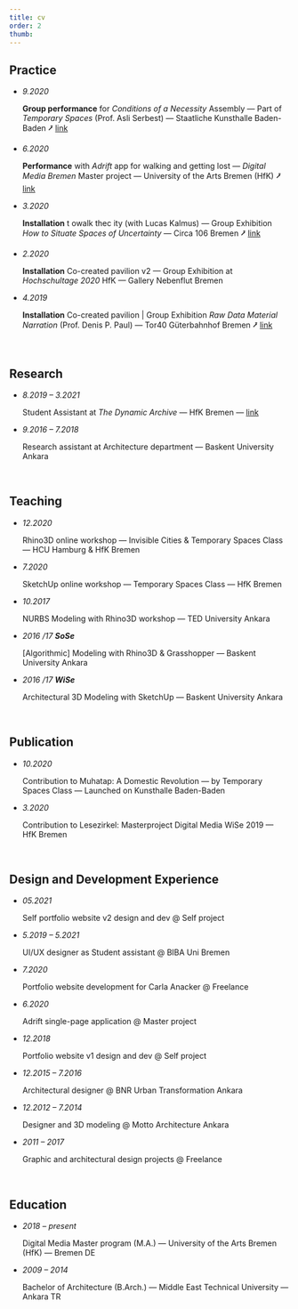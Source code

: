 ```yaml
---
title: cv
order: 2
thumb:
---
```


## Practice

- *9.2020* <p>**Group performance** for *Conditions of a Necessity* Assembly — Part of *Temporary Spaces* (Prof. Asli Serbest) — Staatliche Kunsthalle Baden-Baden ⭷ [link](https://conditionsofanecessity.net/)</p>
- *6.2020* <p>**Performance** with *Adrift* app for walking and getting lost — *Digital Media Bremen* Master project — University of the Arts Bremen (HfK) ⭷ [link](https://farzadgo.github.io/adrift-react)</p>
- *3.2020* <p>**Installation** t owalk thec ity (with Lucas Kalmus) — Group Exhibition *How to Situate Spaces of Uncertainty* — Circa 106 Bremen ⭷ [link](https://www.random.com)</p>
- *2.2020* <p>**Installation** Co-created pavilion v2 —  Group Exhibition at *Hochschultage 2020* HfK — Gallery Nebenflut Bremen</p>
- *4.2019* <p>**Installation** Co-created pavilion | Group Exhibition *Raw Data Material Narration* (Prof. Denis P. Paul) — Tor40 Güterbahnhof Bremen ⭷ [link](http://raw-data-material-narration.digitalmedia-bremen.de/)</p>

<br>

## Research

- *8.2019 – 3.2021* <p> Student Assistant at *The Dynamic Archive* — HfK Bremen — [link](https://thedynamicarchive.net/page/about) </p>
- *9.2016 – 7.2018* <p> Research assistant at Architecture department — Baskent University Ankara </p>

<br>

## Teaching

- *12.2020* <p>Rhino3D online workshop — Invisible Cities & Temporary Spaces Class — HCU Hamburg & HfK Bremen</p>
- *7.2020* <p>SketchUp online workshop — Temporary Spaces Class — HfK Bremen</p>
- *10.2017* <p>NURBS Modeling with Rhino3D workshop — TED University Ankara</p>
- *2016 /17 __SoSe__*	<p>[Algorithmic] Modeling with Rhino3D & Grasshopper — Baskent University Ankara</p>
- *2016 /17 __WiSe__*	<p>Architectural 3D Modeling with SketchUp — Baskent University Ankara</p>

<br>

## Publication

- *10.2020*	<p> Contribution to Muhatap: A Domestic Revolution — by Temporary Spaces Class — Launched on Kunsthalle Baden-Baden </p>
- *3.2020*<p> Contribution to Lesezirkel: Masterproject Digital Media WiSe 2019 — HfK Bremen </p>

<br>

## Design and Development Experience

- *05.2021* <p>Self portfolio website v2 design and dev @ Self project</p>
- *5.2019 – 5.2021* <p>UI/UX designer as Student assistant @ BIBA Uni Bremen</p>
- *7.2020* <p>Portfolio website development for Carla Anacker @ Freelance</p>
- *6.2020* <p>Adrift single-page application @ Master project</p>
- *12.2018* <p>Portfolio website v1 design and dev @ Self project</p>
- *12.2015 – 7.2016* <p>Architectural designer @ BNR Urban Transformation Ankara</p>
- *12.2012 – 7.2014* <p>Designer and 3D modeling @ Motto Architecture Ankara</p>
- *2011 – 2017*	<p>Graphic and architectural design projects @ Freelance</p>

<br>

## Education

- *2018 – present*	<p>Digital Media Master program (M.A.) — University of the Arts Bremen (HfK) — Bremen DE</p>
- *2009 – 2014*	<p>Bachelor of Architecture (B.Arch.) — Middle East Technical University — Ankara TR</p>
